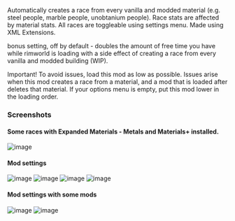 Automatically creates a race from every vanilla and modded material (e.g. steel people, marble people, unobtanium people). Race stats are affected by material stats. All races are toggleable using settings menu. Made using XML Extensions.

bonus setting, off by default - doubles the amount of free time you have while rimworld is loading with a side effect of creating a race from every vanilla and modded building (WIP).
      
Important! To avoid issues, load this mod as low as possible. Issues arise when this mod creates a race from a material, and a mod that is loaded after deletes that material. If your options menu is empty, put this mod lower in the loading order.


### Screenshots
#### Some races with Expanded Materials - Metals and Materials+ installed. 
![image](https://user-images.githubusercontent.com/76593873/148944383-9f95176c-9656-4436-9d2b-aec3c7907012.png)
#### Mod settings
![image](https://user-images.githubusercontent.com/76593873/148813723-810a578d-801a-472f-8d17-3d2302a867ba.png)
![image](https://user-images.githubusercontent.com/76593873/148813758-775b5043-3a47-4f12-b874-ead3919614b8.png)
![image](https://user-images.githubusercontent.com/76593873/148813799-d945fcd7-1b64-4ce0-bd6e-511d6cc8b533.png)
![image](https://user-images.githubusercontent.com/76593873/148813836-9cc60098-f6f3-404e-818b-20485cd06cca.png)

#### Mod settings with some mods
![image](https://user-images.githubusercontent.com/76593873/148814403-cdf282aa-5851-4616-8a33-aa9f76cf07f6.png)
![image](https://user-images.githubusercontent.com/76593873/148944486-8431fb41-e836-4f3e-ad2c-fac3d4edc669.png)
